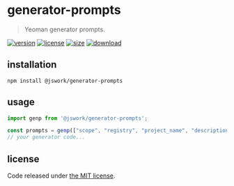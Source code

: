 # generator-prompts
> Yeoman generator prompts.

[![version][version-image]][version-url]
[![license][license-image]][license-url]
[![size][size-image]][size-url]
[![download][download-image]][download-url]

## installation
```shell
npm install @jswork/generator-prompts
```

## usage
```js
import genp from '@jswork/generator-prompts';

const prompts = genp(["scope", "registry", "project_name", "description"]);
// your generator code...
```

## license
Code released under [the MIT license](https://github.com/afeiship/generator-prompts/blob/master/LICENSE.txt).

[version-image]: https://img.shields.io/npm/v/@jswork/generator-prompts
[version-url]: https://npmjs.org/package/@jswork/generator-prompts

[license-image]: https://img.shields.io/npm/l/@jswork/generator-prompts
[license-url]: https://github.com/afeiship/generator-prompts/blob/master/LICENSE.txt

[size-image]: https://img.shields.io/bundlephobia/minzip/@jswork/generator-prompts
[size-url]: https://github.com/afeiship/generator-prompts/blob/master/dist/generator-prompts.min.js

[download-image]: https://img.shields.io/npm/dm/@jswork/generator-prompts
[download-url]: https://www.npmjs.com/package/@jswork/generator-prompts
